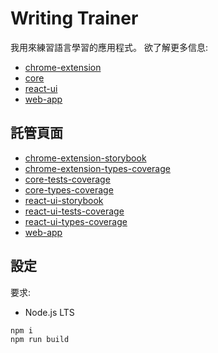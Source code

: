 # Writing Trainer

我用來練習語言學習的應用程式。 欲了解更多信息:

- [chrome-extension](./packages/chrome-extension)
- [core](./packages/core)
- [react-ui](./packages/react-ui)
- [web-app](./packages/web-app)

## 託管頁面

- [chrome-extension-storybook](https://igncp.github.io/writing-trainer/chrome-extension-storybook)
- [chrome-extension-types-coverage](https://igncp.github.io/writing-trainer/chrome-extension-types-coverage)
- [core-tests-coverage](https://igncp.github.io/writing-trainer/core-tests-coverage)
- [core-types-coverage](https://igncp.github.io/writing-trainer/core-types-coverage)
- [react-ui-storybook](https://igncp.github.io/writing-trainer/react-ui-storybook)
- [react-ui-tests-coverage](https://igncp.github.io/writing-trainer/react-ui-tests-coverage)
- [react-ui-types-coverage](https://igncp.github.io/writing-trainer/react-ui-types-coverage)
- [web-app](https://igncp.github.io/writing-trainer/web-app)

## 設定

要求:

- Node.js LTS

```
npm i
npm run build
```
